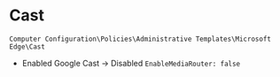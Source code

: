 # Cast

`Computer Configuration\Policies\Administrative Templates\Microsoft Edge\Cast`

- Enabled Google Cast -> Disabled `EnableMediaRouter: false`